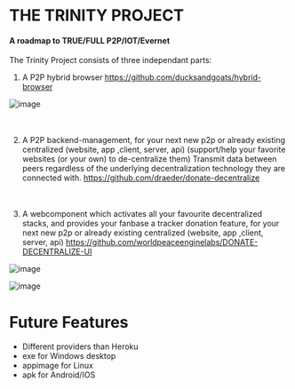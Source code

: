 # THE TRINITY PROJECT
#### A roadmap to TRUE/FULL P2P/IOT/Evernet

The Trinity Project consists of three independant parts:

1. A P2P hybrid browser https://github.com/ducksandgoats/hybrid-browser

![image](https://user-images.githubusercontent.com/67427045/162994029-5f45a80e-4e6b-4b24-abaf-6b15f1455805.png)
<br><br><br>

2. A P2P backend-management, for your next new p2p or already existing centralized (website, app ,client, server, api) (support/help your favorite websites (or your own) to de-centralize them) Transmit data between peers regardless of the underlying decentralization technology they are connected with. https://github.com/draeder/donate-decentralize
<br><br><br>

3. A webcomponent which activates all your favourite decentralized stacks, and provides your fanbase a tracker donation feature, for your next new p2p or already existing centralized (website, app ,client, server, api) https://github.com/worldpeaceenginelabs/DONATE-DECENTRALIZE-UI

![image](https://user-images.githubusercontent.com/67427045/162992621-3b78b0d3-7f11-495a-a834-46014f493cd5.png)

![image](https://user-images.githubusercontent.com/67427045/162993317-9a45af4b-23ee-4a1d-97c4-37e05f1eb6ac.png)

# Future Features

- Different providers than Heroku
- exe for Windows desktop
- appimage for Linux
- apk for Android/IOS
